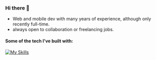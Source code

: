### Hi there 👋 
- Web and mobile dev with many years of experience, although only recently full-time.
- always open to collaboration or freelancing jobs. 

#### Some of the tech I've built with:
[![My Skills](https://skillicons.dev/icons?i=js,html,css,androidstudio,arduino,aws,bash,bootstrap,dart,django,docker,eclipse,electron,express,firebase,go,java,jquery,linux,md,netlify,nodejs,nuxtjs,postgres,powershell,pug,react,regex,rollupjs,solidity,svg,tailwind,ts,vite,vscode,vue,webpack,windicss,wordpress)](https://skillicons.dev)

